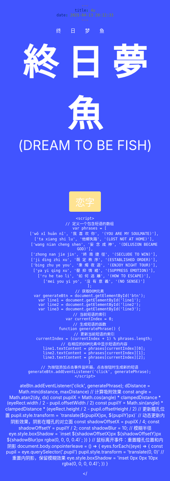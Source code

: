 ```yaml
---
title: 4u
date: 2025-04-13 20:12:33
---
```


<style>
        body {
            background-color: black;
            display: flex;
            align-items: center;
            justify-content: center;
            height: 100vh;
            text-align: center;
            color: white;
            flex-direction: column;
        }

        #phrase {
            margin-bottom: 20px;
        }

        #line1 {
            height: 20px;
            font-size: 1.1em;
            letter-spacing: 30px;
        }

        #line2 {
            font: 700 8em '';
            text-align: center;
            padding: 0px;
        }

        #line3 {
            font-size: 3em;
        }

        #btn {
            padding: 10px 20px;
            border: none;
            border-radius: 5px;
            cursor: pointer;
            margin-top: 100px;
            background-color: #ffe392;
            font-size: 30px;
            color: white;
        }
    </style>

<body>
    <div id="phrase">
        <span id="line1">终日梦鱼</span><br>
        <span id="line2">終 日 夢 魚</span><br>
        <span id="line3">(DREAM TO BE FISH)</span>
    </div>
    <button id="btn">恋字</button>

    <script>
        // 定义一个包含短语的数组
        var phrases = [
            ['wǒ xǐ huān nǐ', '我 喜 欢 你', '(YOU ARE MY SOULMATE)'],
            ['ta xiang shi lu', '他鄉失路', '(LOST NOT AT HOME)'],
            ['wang nian cheng shen', '妄 念 成 神', '(DELUSION BECAME GOD)'],
            ['zhong nan jie jin', '終 南 捷 徑', '(SECLUDE TO WIN)'],
            ['ji ding zhi xu', '既 定 秩 序', '(ESTABLISHED ORDER)'],
            ['bing zhu ye you', '秉 燭 夜 遊', '(ENJOY NIGHT TOUR)'],
            ['ya yi qing xu', '壓 抑 情 緒', '(SUPPRESS EMOTION)'],
            ['ru he tao li', '如 何 逃 離', '(HOW TO ESCAPE)'],
            ['mei you yi yo', '沒 有 意 義', '(NO SENSE)']
        ];
        // 获取DOM元素
        var generateBtn = document.getElementById('btn');
        var line1 = document.getElementById('line1');
        var line2 = document.getElementById('line2');
        var line3 = document.getElementById('line3');
        // 当前短语的索引
        var currentIndex = 0;
        // 生成短语的函数
        function generatePhrase() {
            // 更新当前短语的索引
            currentIndex = (currentIndex + 1) % phrases.length;
            // 在相应的DOM元素中显示短语的内容
            line1.textContent = phrases[currentIndex][0];
            line2.textContent = phrases[currentIndex][1];
            line3.textContent = phrases[currentIndex][2];
        }
        // 为按钮添加点击事件监听器，点击按钮时生成新的短语
        generateBtn.addEventListener('click', generatePhrase);
    </script>
</body>
ateBtn.addEventListener('click', generatePhrase);
    </script>
</body>

</html>
dDistance = Math.min(distance, maxDistance)
            // 计算吸附效果
            const angle = Math.atan2(dy, dx)
            const pupilX = Math.cos(angle) * clampedDistance * (eyeRect.width / 2 - pupil.offsetWidth / 2)
            const pupilY = Math.sin(angle) * clampedDistance * (eyeRect.height / 2 - pupil.offsetHeight / 2)
            // 更新瞳孔位置
            pupil.style.transform = `translate(${pupilX}px, ${pupilY}px)`
            // 动态更新内阴影效果，阴影在瞳孔的对立面
            const shadowOffsetX = pupilX / 4;
            const shadowOffsetY = pupilY / 2;
            const shadowBlur = 10; // 模糊半径
            eye.style.boxShadow =
                `inset ${shadowOffsetX}px ${shadowOffsetY}px ${shadowBlur}px rgba(0, 0, 0, 0.4)`;
        })
    }
    // 鼠标离开事件：重置瞳孔位置和内阴影
    document.body.onpointerleave = () => {
        eyes.forEach((eye) => {
            const pupil = eye.querySelector('.pupil')
            pupil.style.transform = 'translate(0, 0)'
            // 重置内阴影，保留模糊效果
            eye.style.boxShadow = 'inset 0px 0px 10px rgba(0, 0, 0, 0.4)';
        })
    }


</script>

</<!DOCTYPE html>
<html lang="en">

<head>
    <meta charset="UTF-8">
    <meta name="viewport" content="width=device-width, initial-scale=1.0">
    <title>山羊の前端小窝</title>
    <style>
        html,
        body {
            width: 100%;
            height: 100%;
            margin: 0;
            padding: 0;
            overflow: hidden;
            background: #4154ff;
            display: flex;
            justify-content: center;
            align-items: center;
        }

        .eye-container {
            width: 600px;
            height: 600px;
            position: relative;
            /* 创建9行9列的网格 */
            display: grid;
            grid-template: repeat(9, 1fr) / repeat(9, 1fr);
        }

        .eye {
            width: 60px;
            height: 60px;
            background-color: #fff;
            border-radius: 50%;
            display: flex;
            justify-content: center;
            align-items: center;
            overflow: hidden;
            /* 初始内阴影样式，添加模糊效果 */
            box-shadow: 0 0 10px #000 inset 0px 0px 10px rgba(0, 0, 0, 0.3);
            transition: box-shadow 0.2s ease-out;
        }

        .pupil {
            width: 25px;
            height: 25px;
            background-color: #000000;
            border-radius: 50%;
            position: relative;
            transition: transform 0.2s ease-out;
        }
    </style>
</head>

<body>

    <div class="eye-container"></div>

</body>

<script>

    // 清除控制台
    console.clear()
    const eyeContainer = document.querySelector('.eye-container')
    // 创建眼睛
    for (let i = 0; i < 81; i++) {
        createEye()
    }
    // 获取所有眼睛
    const eyes = document.querySelectorAll('.eye')
    // 函数：创建眼睛
    function createEye() {
        const eye = document.createElement('div')
        const pupil = document.createElement('div')
        eye.className = 'eye'
        pupil.className = 'pupil'
        eye.appendChild(pupil)
        eyeContainer.appendChild(eye)
    }
    // 鼠标移动事件：更新瞳孔位置
    document.body.onpointermove = (e) => {
        eyes.forEach((eye) => {
            const pupil = eye.querySelector('.pupil')
            // 获取眼睛的中心点
            const eyeRect = eye.getBoundingClientRect()
            const eyeCenterX = eyeRect.left + eyeRect.width / 2
            const eyeCenterY = eyeRect.top + eyeRect.height / 2
            // 计算距离比例
            const dx = (e.clientX - eyeCenterX) / eyeRect.width
            const dy = (e.clientY - eyeCenterY) / eyeRect.height
            // 计算瞳孔新的x, y位置，限制其不能超出眼睛的范围
            const distance = Math.sqrt(dx * dx + dy * dy)
            const maxDistance = 0.9// 允许的最大偏移量比例
            const clampedDistance = Math.min(distance, maxDistance)
            // 计算吸附效果
            const angle = Math.atan2(dy, dx)
            const pupilX = Math.cos(angle) * clampedDistance * (eyeRect.width / 2 - pupil.offsetWidth / 2)
            const pupilY = Math.sin(angle) * clampedDistance * (eyeRect.height / 2 - pupil.offsetHeight / 2)
            // 更新瞳孔位置
            pupil.style.transform = `translate(${pupilX}px, ${pupilY}px)`
            // 动态更新内阴影效果，阴影在瞳孔的对立面
            const shadowOffsetX = pupilX / 4;
            const shadowOffsetY = pupilY / 2;
            const shadowBlur = 10; // 模糊半径
            eye.style.boxShadow =
                `inset ${shadowOffsetX}px ${shadowOffsetY}px ${shadowBlur}px rgba(0, 0, 0, 0.4)`;
        })
    }
    // 鼠标离开事件：重置瞳孔位置和内阴影
    document.body.onpointerleave = () => {
        eyes.forEach((eye) => {
            const pupil = eye.querySelector('.pupil')
            pupil.style.transform = 'translate(0, 0)'
            // 重置内阴影，保留模糊效果
            eye.style.boxShadow = 'inset 0px 0px 10px rgba(0, 0, 0, 0.4)';
        })
    }


</script>

</html>
